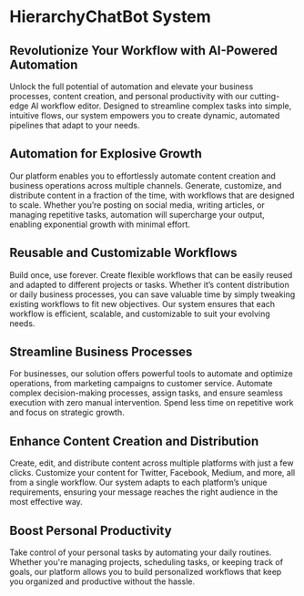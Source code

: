 # HierarchyChatBot System

## Revolutionize Your Workflow with AI-Powered Automation
Unlock the full potential of automation and elevate your business processes, content creation, and personal productivity with our cutting-edge AI workflow editor. Designed to streamline complex tasks into simple, intuitive flows, our system empowers you to create dynamic, automated pipelines that adapt to your needs.

## Automation for Explosive Growth
Our platform enables you to effortlessly automate content creation and business operations across multiple channels. Generate, customize, and distribute content in a fraction of the time, with workflows that are designed to scale. Whether you’re posting on social media, writing articles, or managing repetitive tasks, automation will supercharge your output, enabling exponential growth with minimal effort.

## Reusable and Customizable Workflows
Build once, use forever. Create flexible workflows that can be easily reused and adapted to different projects or tasks. Whether it’s content distribution or daily business processes, you can save valuable time by simply tweaking existing workflows to fit new objectives. Our system ensures that each workflow is efficient, scalable, and customizable to suit your evolving needs.

## Streamline Business Processes
For businesses, our solution offers powerful tools to automate and optimize operations, from marketing campaigns to customer service. Automate complex decision-making processes, assign tasks, and ensure seamless execution with zero manual intervention. Spend less time on repetitive work and focus on strategic growth.

## Enhance Content Creation and Distribution
Create, edit, and distribute content across multiple platforms with just a few clicks. Customize your content for Twitter, Facebook, Medium, and more, all from a single workflow. Our system adapts to each platform’s unique requirements, ensuring your message reaches the right audience in the most effective way.

## Boost Personal Productivity
Take control of your personal tasks by automating your daily routines. Whether you're managing projects, scheduling tasks, or keeping track of goals, our platform allows you to build personalized workflows that keep you organized and productive without the hassle.
